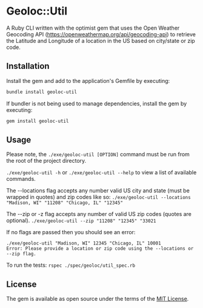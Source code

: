 # Geoloc::Util

A Ruby CLI written with the optimist gem that uses the Open Weather Geocoding API (https://openweathermap.org/api/geocoding-api) to retrieve the Latitude and Longitude of a location in the US based on city/state or zip code.

## Installation

Install the gem and add to the application's Gemfile by executing:

```bash
bundle install geoloc-util
```

If bundler is not being used to manage dependencies, install the gem by executing:

```bash
gem install geoloc-util
```

## Usage

Please note, the `./exe/geoloc-util [OPTION]` command must be run from the root of the project directory.

`./exe/geoloc-util -h` or `./exe/geoloc-util --help` to view a list of available commands.

The --locations flag accepts any number valid US city and state (must be wrapped in quotes) and zip codes like so:
`./exe/geoloc-util --locations "Madison, WI" "11208" "Chicago, IL" "12345"`

The --zip or -z flag accepts any number of valid US zip codes (quotes are optional).
`./exe/geoloc-util --zip "11208" "12345" "33021`

If no flags are passed then you should see an error:

```
./exe/geoloc-util "Madison, WI" 12345 "Chicago, IL" 10001
Error: Please provide a location or zip code using the --locations or --zip flag.
```

To run the tests:
`rspec ./spec/geoloc/util_spec.rb`

## License

The gem is available as open source under the terms of the [MIT License](https://opensource.org/licenses/MIT).
